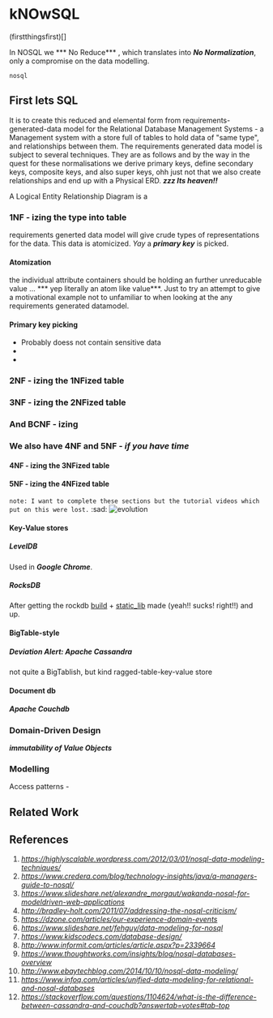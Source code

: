 # kNOwSQL

(firstthingsfirst)[]

In NOSQL we *** No Reduce*** , which translates into ***No Normalization***, only a compromise on the data modelling.

`nosql`

## First lets SQL
It is to create this reduced and elemental form from requirements-generated-data model for the Relational Database Management Systems - a Management system with a store full of tables to hold data of "same type", and relationships between them. The requirements generated data model is subject to several techniques. They are as follows and by the way in the quest for these normalisations we derive primary keys, define secondary keys, composite keys, and also super keys, ohh just not that we also create relationships and end up with a Physical ERD. ***zzz Its heaven!!***

A Logical Entity Relationship Diagram is a 
### 1NF - izing the type into table
requirements generted data model will give crude types of representations for the data. This data is atomicized. *Yay* a ***primary key*** is picked.
#### Atomization
the individual attribute containers should be holding an further unreducable value ... *** yep literally an atom like value***. Just to try an attempt to give a motivational example not to unfamiliar to when looking at the any requirements generated datamodel.

#### Primary key picking
* Probably doess not contain sensitive data
* 
*
### 2NF - izing the 1NFized table
### 3NF - izing the 2NFized table
### And BCNF - izing 
### We also have 4NF and 5NF - *if you have time*
#### 4NF - izing the 3NFized table
#### 5NF - izing the 4NFized table

`note: I want to complete these sections but the tutorial videos which put on this were lost.` :sad:
![evolution](https://highlyscalable.files.wordpress.com/2012/02/overview2.png)

#### Key-Value stores

##### LevelDB
Used in ***Google Chrome***.

##### RocksDB

After getting the rockdb [build](https://github.com/facebook/rocksdb/blob/master/INSTALL.md) + [static_lib](https://github.com/facebook/rocksdb/tree/master/examples) made  (yeah!! sucks! right!!) and up.    
#### BigTable-style 

##### Deviation Alert: Apache Cassandra
not quite a BigTablish, but kind ragged-table-key-value store

#### Document db

##### Apache Couchdb


### Domain-Driven Design
***immutability of Value Objects*** 

### Modelling 
Access patterns - 
## Related Work

## References
1. _https://highlyscalable.wordpress.com/2012/03/01/nosql-data-modeling-techniques/_
2. _https://www.credera.com/blog/technology-insights/java/a-managers-guide-to-nosql/_
3. _https://www.slideshare.net/alexandre_morgaut/wakanda-nosql-for-modeldriven-web-applications_
4. _http://bradley-holt.com/2011/07/addressing-the-nosql-criticism/_
5. _https://dzone.com/articles/our-experience-domain-events_
6. _https://www.slideshare.net/fehguy/data-modeling-for-nosql_
7. _https://www.kidscodecs.com/database-design/_
8. _http://www.informit.com/articles/article.aspx?p=2339664_
9. _https://www.thoughtworks.com/insights/blog/nosql-databases-overview_
10. _http://www.ebaytechblog.com/2014/10/10/nosql-data-modeling/_
11. _https://www.infoq.com/articles/unified-data-modeling-for-relational-and-nosql-databases_
12. _https://stackoverflow.com/questions/1104624/what-is-the-difference-between-cassandra-and-couchdb?answertab=votes#tab-top_
